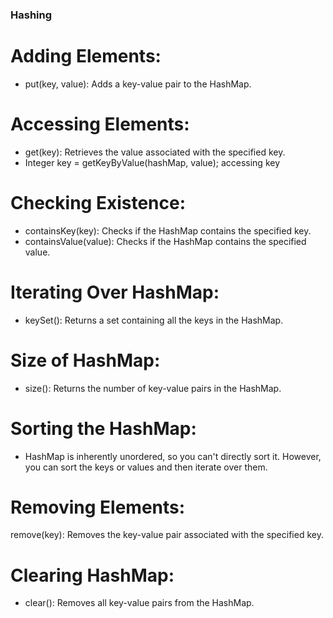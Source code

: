 ### Hashing

# Adding Elements:
- put(key, value): Adds a key-value pair to the HashMap.

# Accessing Elements:
- get(key): Retrieves the value associated with the specified key.
- Integer key = getKeyByValue(hashMap, value); accessing key 

# Checking Existence:
- containsKey(key): Checks if the HashMap contains the specified key.
- containsValue(value): Checks if the HashMap contains the specified value.

# Iterating Over HashMap:
- keySet(): Returns a set containing all the keys in the HashMap.

# Size of HashMap:
- size(): Returns the number of key-value pairs in the HashMap.

# Sorting the HashMap:
- HashMap is inherently unordered, so you can't directly sort it. However, you can sort the keys or values and then iterate over them.

# Removing Elements:
remove(key): Removes the key-value pair associated with the specified key.

# Clearing HashMap:
- clear(): Removes all key-value pairs from the HashMap.

